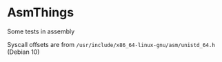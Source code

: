 # AsmThings
Some tests in assembly

Syscall offsets are from `/usr/include/x86_64-linux-gnu/asm/unistd_64.h` (Debian 10)
